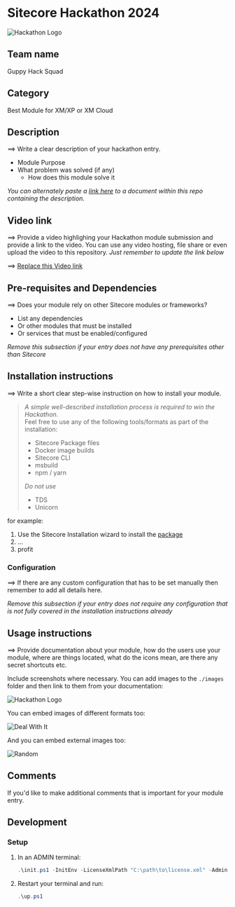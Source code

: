 # Sitecore Hackathon 2024

![Hackathon Logo](docs/images/hackathon.png?raw=true "Hackathon Logo")

## Team name

Guppy Hack Squad

## Category

Best Module for XM/XP or XM Cloud

## Description

⟹ Write a clear description of your hackathon entry.

- Module Purpose
- What problem was solved (if any)
  - How does this module solve it

_You can alternately paste a [link here](#docs) to a document within this repo containing the description._

## Video link

⟹ Provide a video highlighing your Hackathon module submission and provide a link to the video. You can use any video hosting, file share or even upload the video to this repository. _Just remember to update the link below_

⟹ [Replace this Video link](#video-link)

## Pre-requisites and Dependencies

⟹ Does your module rely on other Sitecore modules or frameworks?

- List any dependencies
- Or other modules that must be installed
- Or services that must be enabled/configured

_Remove this subsection if your entry does not have any prerequisites other than Sitecore_

## Installation instructions

⟹ Write a short clear step-wise instruction on how to install your module.

> _A simple well-described installation process is required to win the Hackathon._  
> Feel free to use any of the following tools/formats as part of the installation:
> - Sitecore Package files
> - Docker image builds
> - Sitecore CLI
> - msbuild
> - npm / yarn
> 
> _Do not use_
> - TDS
> - Unicorn
 
for example:

1. Use the Sitecore Installation wizard to install the [package](#link-to-package)
2. ...
3. profit

### Configuration

⟹ If there are any custom configuration that has to be set manually then remember to add all details here.

_Remove this subsection if your entry does not require any configuration that is not fully covered in the installation instructions already_

## Usage instructions

⟹ Provide documentation about your module, how do the users use your module, where are things located, what do the icons mean, are there any secret shortcuts etc.

Include screenshots where necessary. You can add images to the `./images` folder and then link to them from your documentation:

![Hackathon Logo](docs/images/hackathon.png?raw=true "Hackathon Logo")

You can embed images of different formats too:

![Deal With It](docs/images/deal-with-it.gif?raw=true "Deal With It")

And you can embed external images too:

![Random](https://thiscatdoesnotexist.com/)

## Comments

If you'd like to make additional comments that is important for your module entry.

## Development

### Setup

1. In an ADMIN terminal:

    ```ps1
    .\init.ps1 -InitEnv -LicenseXmlPath "C:\path\to\license.xml" -AdminPassword "DesiredAdminPassword"
    ```

2. Restart your terminal and run:

    ```ps1
    .\up.ps1
    ```

